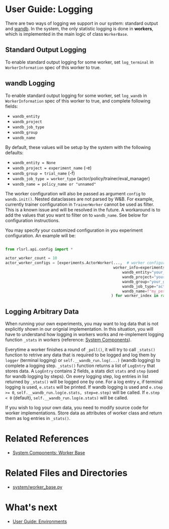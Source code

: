 # User Guide: Logging

There are two ways of logging we support in our system: standard output and [wandb](https://wandb.ai/site). In the system, the only statistic logging is done in **workers**, which is implemented in the main logic of class `WorkerBase`. 

## Standard Output Logging

To enable standard output logging for some worker, set `log_terminal` in `WorkerInformation` spec of this worker to true.

## wandb Logging

To enable standard output logging for some worker, set `log_wandb` in `WorkerInformation` spec of this worker to true, and complete following fields:

- `wandb_entity`
- `wandb_project`
- `wandb_job_type`
- `wandb_group`
- `wandb_name`

By default, these values will be setup by the system with the following defaults:
- `wandb_entity = None`
- `wandb_project = experiment_name` (-e)
- `wandb_group = trial_name` (-f)
- `wandb_job_type = worker_type` (actor/policy/trainer/eval_manager)
- `wandb_name = policy_name or "unnamed" `

The worker configuration will also be passed as argument ```config``` to ```wandb.init()```. Nested dataclasses are not parsed by W&B. For example, currently trainer configuration in `TrainerWorker` cannot be used as filter. This is a 
known issue and will be resolved in the future.  A workaround is to add the values that you want to filter on to `wandb_name`. See below for configuration instructions.

You may specify your customized configuration in you experiment configuration. An example will be:

```python

from rlsrl.api.config import *

actor_worker_count = 10
actor_worker_configs = [experiments.ActorWorker(...,  # worker configuration
                                                worker_info=experiments.WorkerInformation(
                                                    wandb_entity="your_entity",
                                                    wandb_project="your_project",
                                                    wandb_group="your_group",
                                                    wandb_job_type="actor_worker",
                                                    wandb_name=f"my_perfect_wandb_name_actor_{worker_index}")
                                               ) for worker_index in range(actor_worker_count)]
```

## Logging Arbitrary Data

When running your own experiments, you may want to log data that is not explicitly shown in our orignial implementation. In this situation, you will have to understand how logging in workers works and re-implement logging function `_stats` in workers (reference: [System Components](01_worker_base.md)). 

Everytime a worker finishes a round of `_poll()`, it will try to call `_stats()` function to retrive any data that is required to be logged and log them by `logger` (terminal logging) or `self.__wandb_run.log(...)` (wandb logging) to complete a logging step. `_stats()` function returns a list of `LogEntry` that stores data. A `LogEntry` contains 2 fields, a stats dict `stats` and `step` (used for wandb logging by steps). On every logging step, log entries in list returned by `_stats()` will be logged one by one. For a log entry `e`, if terminal logging is used, `e.stats` will be printed. If wandb logging is used and `e.step >= 0`, `self.__wandb_run.log(e.stats, step=e.step)` will be called. If `e.step < 0` (default), `self.__wandb_run.log(e.stats)` will be called.

If you wish to log your own data, you need to modify source code for worker implementations. Store data as attributes of worker class and return them as log entries in `_stats()`.

# Related References
- [System Components: Worker Base](../01_worker_base.md)

# Related Files and Directories
- [system/worker_base.py](../../src/rlsrl/system/worker_base.py)

# What's next
- [User Guide: Environments](03_environments.md)
